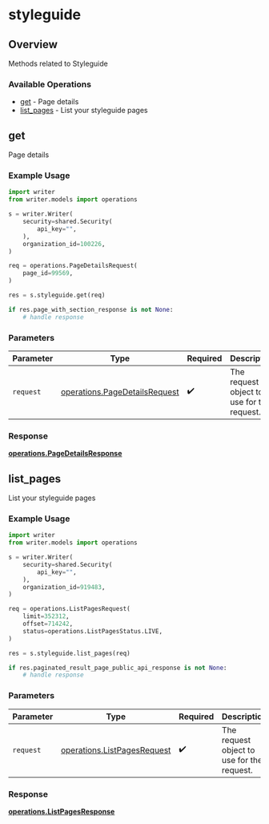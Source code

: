 # styleguide

## Overview

Methods related to Styleguide

### Available Operations

* [get](#get) - Page details
* [list_pages](#list_pages) - List your styleguide pages

## get

Page details

### Example Usage

```python
import writer
from writer.models import operations

s = writer.Writer(
    security=shared.Security(
        api_key="",
    ),
    organization_id=100226,
)

req = operations.PageDetailsRequest(
    page_id=99569,
)

res = s.styleguide.get(req)

if res.page_with_section_response is not None:
    # handle response
```

### Parameters

| Parameter                                                                      | Type                                                                           | Required                                                                       | Description                                                                    |
| ------------------------------------------------------------------------------ | ------------------------------------------------------------------------------ | ------------------------------------------------------------------------------ | ------------------------------------------------------------------------------ |
| `request`                                                                      | [operations.PageDetailsRequest](../../models/operations/pagedetailsrequest.md) | :heavy_check_mark:                                                             | The request object to use for the request.                                     |


### Response

**[operations.PageDetailsResponse](../../models/operations/pagedetailsresponse.md)**


## list_pages

List your styleguide pages

### Example Usage

```python
import writer
from writer.models import operations

s = writer.Writer(
    security=shared.Security(
        api_key="",
    ),
    organization_id=919483,
)

req = operations.ListPagesRequest(
    limit=352312,
    offset=714242,
    status=operations.ListPagesStatus.LIVE,
)

res = s.styleguide.list_pages(req)

if res.paginated_result_page_public_api_response is not None:
    # handle response
```

### Parameters

| Parameter                                                                  | Type                                                                       | Required                                                                   | Description                                                                |
| -------------------------------------------------------------------------- | -------------------------------------------------------------------------- | -------------------------------------------------------------------------- | -------------------------------------------------------------------------- |
| `request`                                                                  | [operations.ListPagesRequest](../../models/operations/listpagesrequest.md) | :heavy_check_mark:                                                         | The request object to use for the request.                                 |


### Response

**[operations.ListPagesResponse](../../models/operations/listpagesresponse.md)**

